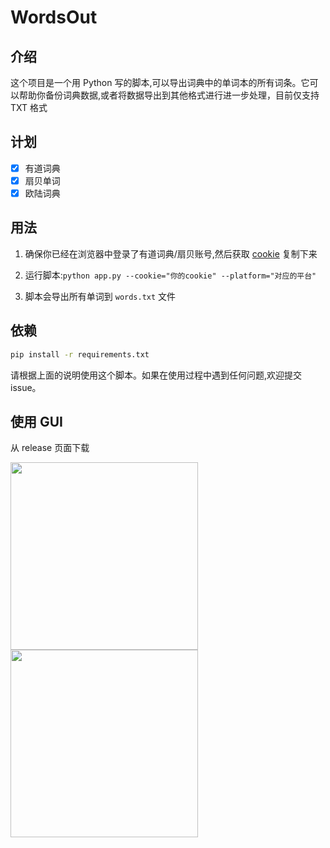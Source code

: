 # WordsOut

## 介绍

这个项目是一个用 Python 写的脚本,可以导出词典中的单词本的所有词条。它可以帮助你备份词典数据,或者将数据导出到其他格式进行进一步处理，目前仅支持 TXT 格式

## 计划

- [x] 有道词典
- [x] 扇贝单词
- [x] 欧陆词典

## 用法

1. 确保你已经在浏览器中登录了有道词典/扇贝账号,然后获取 [cookie](./screens/cookie.png) 复制下来

2. 运行脚本:`python app.py --cookie="你的cookie" --platform="对应的平台"`

3. 脚本会导出所有单词到 `words.txt` 文件


## 依赖

```bash
pip install -r requirements.txt
```

请根据上面的说明使用这个脚本。如果在使用过程中遇到任何问题,欢迎提交 issue。


## 使用 GUI

从 release 页面下载

<image src="./screens/app-screen-shot.png" width="300"/><image src="./screens/app-screen-shot1.png" width="300"/>
